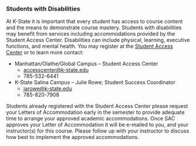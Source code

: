 ### Students with Disabilities

At K-State it is important that every student has access to course content and the means to demonstrate course mastery. Students with disabilities may benefit from services including accommodations provided by the Student Access Center. Disabilities can include physical, learning, executive functions, and mental health. You may register at the [Student Access Center](https://k-state.edu/accesscenter) or to learn more contact:  

* Manhattan/Olathe/Global Campus – Student Access Center  
   * accesscenter@k-state.edu
   * 785-532-6441    
* K-State Salina Campus – Julie Rowe; Student Success Coordinator
   * jarowe@k-state.edu
   * 785-820-7908    

Students already registered with the Student Access Center please request your Letters of Accommodation early in the semester to provide adequate time to arrange your approved academic accommodations. Once SAC approves your Letter of Accommodation it will be e-mailed to you,  and your instructor(s) for this course.  Please follow up with your instructor to discuss how best to implement the approved accommodations. 